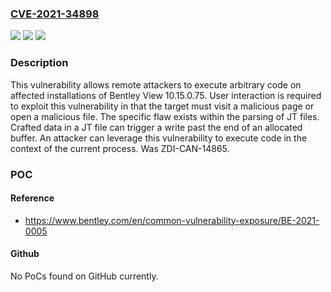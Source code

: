 ### [CVE-2021-34898](https://cve.mitre.org/cgi-bin/cvename.cgi?name=CVE-2021-34898)
![](https://img.shields.io/static/v1?label=Product&message=View&color=blue)
![](https://img.shields.io/static/v1?label=Version&message=10.15.0.75%20&color=brightgreen)
![](https://img.shields.io/static/v1?label=Vulnerability&message=CWE-787%3A%20Out-of-bounds%20Write&color=brightgreen)

### Description

This vulnerability allows remote attackers to execute arbitrary code on affected installations of Bentley View 10.15.0.75. User interaction is required to exploit this vulnerability in that the target must visit a malicious page or open a malicious file. The specific flaw exists within the parsing of JT files. Crafted data in a JT file can trigger a write past the end of an allocated buffer. An attacker can leverage this vulnerability to execute code in the context of the current process. Was ZDI-CAN-14865.

### POC

#### Reference
- https://www.bentley.com/en/common-vulnerability-exposure/BE-2021-0005

#### Github
No PoCs found on GitHub currently.

